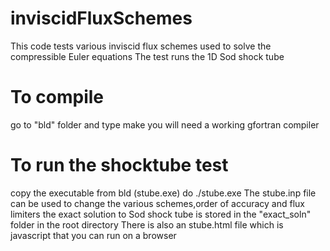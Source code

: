 # inviscidFluxSchemes
This code tests various inviscid flux schemes used to solve the compressible Euler equations
The test runs the 1D Sod shock tube

# To compile
go to "bld" folder and type make
you will need a working gfortran compiler

# To run the shocktube test
copy the executable from bld (stube.exe)
do ./stube.exe
The stube.inp file can be used to change the various schemes,order of accuracy and flux limiters
the exact solution to Sod shock tube is stored in the "exact_soln" folder in the root directory
There is also an stube.html file which is javascript that you can run on a browser
